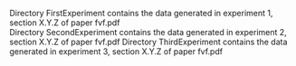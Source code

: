 Directory FirstExperiment contains the data generated in experiment 1, section X.Y.Z of paper fvf.pdf                            
                 Directory SecondExperiment contains the data generated in experiment 2, section X.Y.Z of paper fvf.pdf
                 Directory ThirdExperiment contains the data generated in experiment 3, section X.Y.Z of paper fvf.pdf
